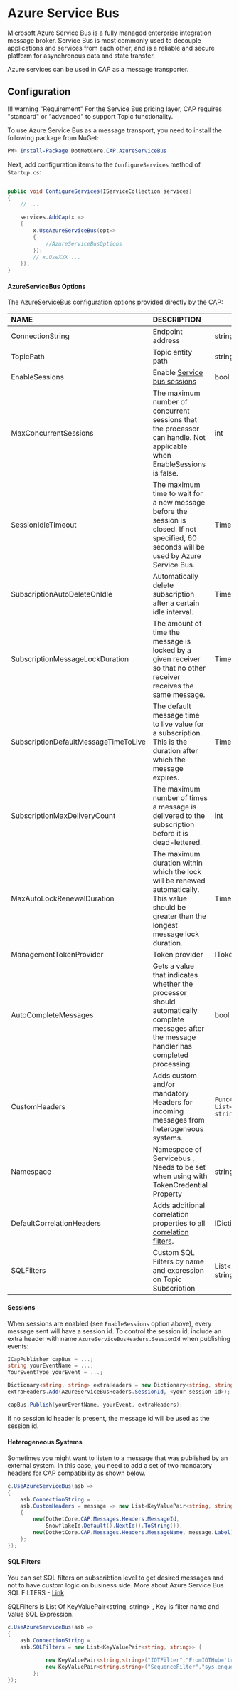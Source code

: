 # Azure Service Bus

Microsoft Azure Service Bus is a fully managed enterprise integration message broker. Service Bus is most commonly used to decouple applications and services from each other, and is a reliable and secure platform for asynchronous data and state transfer.

Azure services can be used in CAP as a message transporter.

## Configuration

!!! warning "Requirement"
For the Service Bus pricing layer, CAP requires "standard" or "advanced" to support Topic functionality.

To use Azure Service Bus as a message transport, you need to install the following package from NuGet:

```powershell
PM> Install-Package DotNetCore.CAP.AzureServiceBus
```

Next, add configuration items to the `ConfigureServices` method of `Startup.cs`:

```csharp

public void ConfigureServices(IServiceCollection services)
{
    // ...

    services.AddCap(x =>
    {
        x.UseAzureServiceBus(opt=>
        {
            //AzureServiceBusOptions
        });
        // x.UseXXX ...
    });
}

```

#### AzureServiceBus Options

The AzureServiceBus configuration options provided directly by the CAP:

| NAME                                 | DESCRIPTION                                                                                                                                                           | TYPE                                                 | DEFAULT                          |
|:-------------------------------------|:----------------------------------------------------------------------------------------------------------------------------------------------------------------------|------------------------------------------------------|:---------------------------------|
| ConnectionString                     | Endpoint address                                                                                                                                                      | string                                               |                                  |
| TopicPath                            | Topic entity path                                                                                                                                                     | string                                               | cap                              |
| EnableSessions                       | Enable [Service bus sessions](https://docs.microsoft.com/en-us/azure/service-bus-messaging/message-sessions)                                                          | bool                                                 | false                            |
| MaxConcurrentSessions                | The maximum number of concurrent sessions that the processor can handle. Not applicable when EnableSessions is false.                                                 | int                                                  | 8                                |
| SessionIdleTimeout                   | The maximum time to wait for a new message before the session is closed. If not specified, 60 seconds will be used by Azure Service Bus.                              | TimeSpan                                             | null                             |
| SubscriptionAutoDeleteOnIdle         | Automatically delete subscription after a certain idle interval.                                                                                                      | TimeSpan                                             | TimeSpan.MaxValue                |
| SubscriptionMessageLockDuration      | The amount of time the message is locked by a given receiver so that no other receiver receives the same message.                                                     | TimeSpan                                             | 60 seconds                       |
| SubscriptionDefaultMessageTimeToLive | The default message time to live value for a subscription. This is the duration after which the message expires.                                                      | TimeSpan                                             | TimeSpan.MaxValue                |
| SubscriptionMaxDeliveryCount         | The maximum number of times a message is delivered to the subscription before it is dead-lettered.                                                                    | int                                                  | 10                               |
| MaxAutoLockRenewalDuration           | The maximum duration within which the lock will be renewed automatically. This value should be greater than the longest message lock duration.                        | TimeSpan                                             | 5 minutes                        |
| ManagementTokenProvider              | Token provider                                                                                                                                                        | ITokenProvider                                       | null                             |
| AutoCompleteMessages                 | Gets a value that indicates whether the processor should automatically complete messages after the message handler has completed processing                           | bool                                                 | true                             |
| CustomHeaders                        | Adds custom and/or mandatory Headers for incoming messages from heterogeneous systems.                                                                                | `Func<Message, List<KeyValuePair<string, string>>>?` | null                             |
| Namespace                            | Namespace of Servicebus , Needs to be set when using with TokenCredential Property                                                                                    | string                                               | null                             |
| DefaultCorrelationHeaders            | Adds additional correlation properties to all [correlation filters](https://learn.microsoft.com/en-us/azure/service-bus-messaging/topic-filters#correlation-filters). | IDictionary<string, string>                          | Dictionary<string, string>.Empty |
| SQLFilters                           | Custom SQL Filters by name and expression on Topic Subscribtion                                                                                                       | List<KeyValuePair<string, string>>                   | null                             |

#### Sessions

When sessions are enabled (see `EnableSessions` option above), every message sent will have a session id. To control the session id, include
an extra header with name `AzureServiceBusHeaders.SessionId` when publishing events:

```C#
ICapPublisher capBus = ...;
string yourEventName = ...;
YourEventType yourEvent = ...;

Dictionary<string, string> extraHeaders = new Dictionary<string, string>();
extraHeaders.Add(AzureServiceBusHeaders.SessionId, <your-session-id>);

capBus.Publish(yourEventName, yourEvent, extraHeaders);
```

If no session id header is present, the message id will be used as the session id.

#### Heterogeneous Systems

Sometimes you might want to listen to a message that was published by an external system. In this case, you need to add a set of two mandatory headers for CAP compatibility as shown below.

```C#
c.UseAzureServiceBus(asb =>
{
    asb.ConnectionString = ...
    asb.CustomHeaders = message => new List<KeyValuePair<string, string>>()
    {
        new(DotNetCore.CAP.Messages.Headers.MessageId,
            SnowflakeId.Default().NextId().ToString()),
        new(DotNetCore.CAP.Messages.Headers.MessageName, message.Label)
    };
});
```

#### SQL Filters

You can set SQL filters on subscribtion level to get desired messages and not to have custom logic on business side.
More about Azure Service Bus SQL FILTERS - [Link](https://learn.microsoft.com/en-us/azure/service-bus-messaging/service-bus-messaging-sql-filter)

SQLFilters is List Of KeyValuePair<string, string> , Key is filter name and Value SQL Expression.
```C#
c.UseAzureServiceBus(asb =>
{
    asb.ConnectionString = ...
    asb.SQLFilters = new List<KeyValuePair<string, string>> {
            
            new KeyValuePair<string,string>("IOTFilter","FromIOTHub='true'"),//The message will be handled if ApplicationProperties contains IOTFilter and value is true
            new KeyValuePair<string,string>("SequenceFilter","sys.enqueuedSequenceNumber >= 300")
        };
});
```
